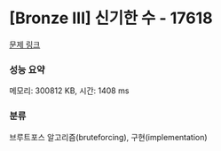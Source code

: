 # [Bronze III] 신기한 수 - 17618 

[문제 링크](https://www.acmicpc.net/problem/17618) 

### 성능 요약

메모리: 300812 KB, 시간: 1408 ms

### 분류

브루트포스 알고리즘(bruteforcing), 구현(implementation)

